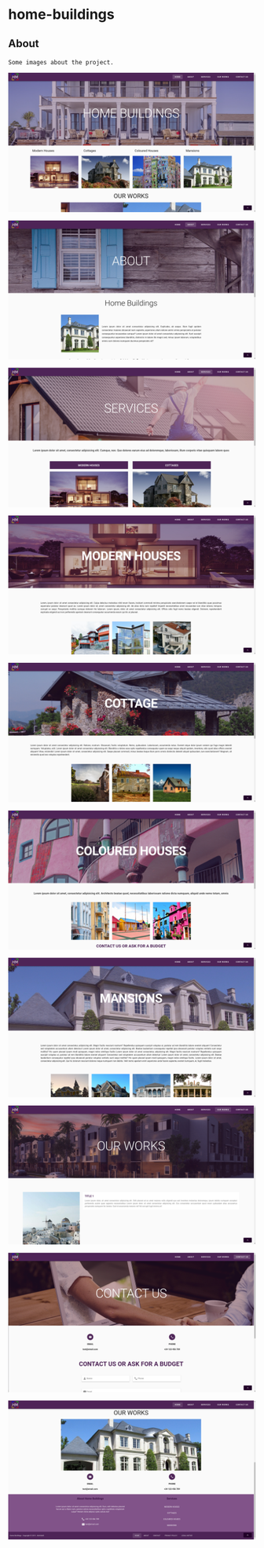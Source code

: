 # home-buildings

## About 
``` 
Some images about the project. 
``` 
![alt text](https://raw.githubusercontent.com/alevidals/home-buildings/master/screenshoots/home.png?token=AMJ3BVAFGBLCHNIRGWQTMHS5TT6U2)

![alt text](https://raw.githubusercontent.com/alevidals/home-buildings/master/screenshoots/about.png?token=AMJ3BVCPLUBQ3VBNBVV5XNS5TT6VO)

![alt text](https://raw.githubusercontent.com/alevidals/home-buildings/master/screenshoots/services.png?token=AMJ3BVBGY56WUXTJHSMFEZ25TT6WK)

![alt text](https://raw.githubusercontent.com/alevidals/home-buildings/master/screenshoots/modern-house.png?token=AMJ3BVANMOCYSTSU36J4B3S5TT62Q)

![alt text](https://raw.githubusercontent.com/alevidals/home-buildings/master/screenshoots/cottage.png?token=AMJ3BVE5OXS3QD5N3YQ3QSS5TT62Y)

![alt text](https://raw.githubusercontent.com/alevidals/home-buildings/master/screenshoots/coloured-house.png?token=AMJ3BVBJ5YN452JBVL5EILK5TT624)

![alt text](https://raw.githubusercontent.com/alevidals/home-buildings/master/screenshoots/mansions.png?token=AMJ3BVCXLRNLSU5J44OPRIK5TT63G)

![alt text](https://raw.githubusercontent.com/alevidals/home-buildings/master/screenshoots/ourwork.png?token=AMJ3BVASY7VEV37OFCN3H3S5TT6XE)

![alt text](https://raw.githubusercontent.com/alevidals/home-buildings/master/screenshoots/contact.png?token=AMJ3BVCRVPGPQLH4SYCOFBK5TT6YO)

![alt text](https://raw.githubusercontent.com/alevidals/home-buildings/master/screenshoots/footer.png?token=AMJ3BVA6DIX7ZOORGRTZBI25TT6ZK)
